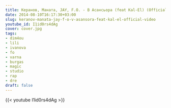 ```yaml
---
title: Керанов, Маната, JAY, F.O. - В Асансьора (feat Kal-El) (Official Video)
date: 2014-08-10T16:17:30+03:00
slug: keranov-manata-jay-f-o-v-asansora-feat-kal-el-official-video
youtube_id: I1id0rs4dAg
cover: cover.jpg
tags:
- dim4ou
- lili
- ivanova
- fo
- varna
- burgas
- magic
- studio
- rap
- dre
draft: false
---
```


{{< youtube I1id0rs4dAg >}}
